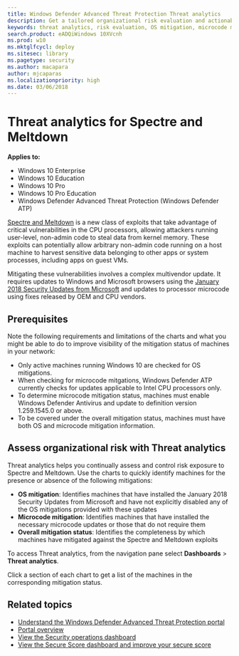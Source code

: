 ```yaml
---
title: Windows Defender Advanced Threat Protection Threat analytics
description: Get a tailored organizational risk evaluation and actionable steps you can take to minimize risks in your organization.
keywords: threat analytics, risk evaluation, OS mitigation, microcode mitigation, mitigation status 
search.product: eADQiWindows 10XVcnh
ms.prod: w10
ms.mktglfcycl: deploy
ms.sitesec: library
ms.pagetype: security
ms.author: macapara
author: mjcaparas
ms.localizationpriority: high
ms.date: 03/06/2018
---
```


# Threat analytics for Spectre and Meltdown

**Applies to:**

- Windows 10 Enterprise
- Windows 10 Education
- Windows 10 Pro
- Windows 10 Pro Education
- Windows Defender Advanced Threat Protection (Windows Defender ATP)



[Spectre and Meltdown](https://cloudblogs.microsoft.com/microsoftsecure/2018/01/09/understanding-the-performance-impact-of-spectre-and-meltdown-mitigations-on-windows-systems/) is a new class of exploits that take advantage of critical vulnerabilities in the CPU processors, allowing attackers running user-level, non-admin code to steal data from kernel memory. These exploits can potentially allow arbitrary non-admin code running on a host machine to harvest sensitive data belonging to other apps or system processes, including apps on guest VMs.

Mitigating these vulnerabilities involves a complex multivendor update. It requires updates to Windows and Microsoft browsers using the [January 2018 Security Updates from Microsoft](https://portal.msrc.microsoft.com/en-us/security-guidance/releasenotedetail/858123b8-25ca-e711-a957-000d3a33cf99) and updates to processor microcode using fixes released by OEM and CPU vendors.

## Prerequisites
Note the following requirements and limitations of the charts and what you might be able to do to improve visibility of the mitigation status of machines in your network:

- Only active machines running Windows 10 are checked for OS mitigations.
- When checking for microcode mitgations, Windows Defender ATP currently checks for updates applicable to Intel CPU processors only.
- To determine microcode mitigation status, machines must enable Windows Defender Antivirus and update to definition version 1.259.1545.0 or above.
- To be covered under the overall mitigation status, machines must have both OS and microcode mitigation information.

## Assess organizational risk with Threat analytics

Threat analytics helps you continually assess and control risk exposure to Spectre and Meltdown. Use the charts to quickly identify machines for the presence or absence of the following mitigations:

- **OS mitigation**: Identifies machines that have installed the January 2018 Security Updates from Microsoft and have not explicitly disabled any of the OS mitigations provided with these updates
- **Microcode mitigation**: Identifies machines that have installed the necessary microcode updates or those that do not require them
- **Overall mitigation status**: Identifies the completeness by which machines have mitigated against the Spectre and Meltdown exploits 


To access Threat analytics, from the navigation pane select **Dashboards** > **Threat analytics**.

Click a section of each chart to get a list of the machines in the corresponding mitigation status.

## Related topics
- [Understand the Windows Defender Advanced Threat Protection portal](use-windows-defender-advanced-threat-protection.md)
- [Portal overview](portal-overview-windows-defender-advanced-threat-protection.md)
- [View the Security operations dashboard](dashboard-windows-defender-advanced-threat-protection.md)
- [View the Secure Score dashboard and improve your secure score](secure-score-dashboard-windows-defender-advanced-threat-protection.md)


